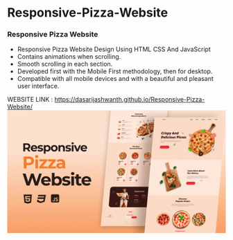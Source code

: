 # Responsive-Pizza-Website
### Responsive Pizza Website

- Responsive Pizza Website Design Using HTML CSS And JavaScript
- Contains animations when scrolling.
- Smooth scrolling in each section.
- Developed first with the Mobile First methodology, then for desktop.
- Compatible with all mobile devices and with a beautiful and pleasant user interface.

WEBSITE LINK : https://dasarijashwanth.github.io/Responsive-Pizza-Website/
![preview img](/preview.png)
